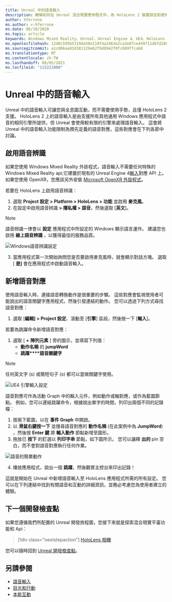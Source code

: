 ```yaml
---
title: Unreal 中的語音輸入
description: 瞭解如何在 Unreal 混合現實應用程式中，為 HoloLens 2 裝置設定和使用語音輸入、語音對應和辨識。
author: hferrone
ms.author: v-hferrone
ms.date: 06/10/2020
ms.topic: article
keywords: Windows Mixed Reality、Unreal、Unreal Engine 4、UE4、HoloLens 2、語音、語音輸入、語音辨識、混合現實、開發、功能、檔、指南、全息全像投影、遊戲開發、混合現實耳機、Windows Mixed Reality 耳機、虛擬實境耳機
ms.openlocfilehash: 12d0c595b5319da50e119f4a2463e2ca3e07ce449f11d6fd266c5f988d180465
ms.sourcegitcommit: a1c086aa83d381129e62f9d8942f0fc889ffcab0
ms.translationtype: MT
ms.contentlocale: zh-TW
ms.lasthandoff: 08/05/2021
ms.locfileid: "115221000"
---
```

# <a name="voice-input-in-unreal"></a>Unreal 中的語音輸入

Unreal 中的語音輸入可讓您與全息圖互動，而不需要使用手勢，且僅 HoloLens 2 支援。 HoloLens 2 上的語音輸入是由支援所有其他通用 Windows 應用程式中語音的相同引擎所提供，但 Unreal 會使用較有限的引擎來處理語音輸入。 這會將 Unreal 中的語音輸入功能限制為預先定義的語音對應，這些對應會在下列各節中討論。 

## <a name="enabling-speech-recognition"></a>啟用語音辨識

如果您使用 Windows Mixed Reality 外掛程式，語音輸入不需要任何特殊的 Windows Mixed Reality api;它建置於現有的 Unreal Engine 4[輸入](https://docs.unrealengine.com/Gameplay/Input/index.html)對應 API 上。 如果您使用 OpenXR，您應該另外安裝 [Microsoft OpenXR 外掛程式](https://github.com/microsoft/Microsoft-OpenXR-Unreal)。 

若要在 HoloLens 上啟用語音辨識：
1. 選取 **Project 設定 > Platform > HoloLens > 功能** 並啟用 **麥克風**。 
2. 在設定中啟用語音辨識 **> 隱私權 > 語音**，然後選取 [**英文**]。

> [!NOTE]
> 語音辨識一律會以 **設定** 應用程式中所設定的 Windows 顯示語言運作。 建議您也啟用 **線上語音辨識** ，以獲得最佳的服務品質。

![Windows語音辨識設定](images/unreal/speech-recognition-settings.png)

3. 當應用程式第一次開始詢問您是否要啟用麥克風時，就會顯示對話方塊。 選取 [ **是]** 會在應用程式中啟動語音輸入。

## <a name="adding-speech-mappings"></a>新增語音對應

使用語音輸入時，連接語音轉換動作是很重要的步驟。 這些對應會監視使用者可能說出的語音關鍵字應用程式，然後引發連結的動作。 您可以透過下列方式尋找語音對應：
1. 選取 [**編輯] > Project 設定**、滾動至 [**引擎**] 區段，然後按一下 [**輸入**]。

若要為跳躍命令新增語音對應：
1. 選取 [ **+** **陣列元素** ] 旁的圖示，並填寫下列值：
    * **動作名稱** 的 **jumpWord**
    * **跳躍****語音關鍵字**

> [!NOTE]
> 任何英文字 (s) 或簡短句子 (s) 都可以當做關鍵字使用。 

![UE4 引擎輸入設定](images/unreal/engine-input.png)

語音對應可作為活動 Graph 中的輸入元件，例如動作或軸對應，或作為藍圖節點。 例如，您可以連結跳躍命令，根據說出單字的時間，列印出兩個不同的記錄檔：

1. 按兩下藍圖，以在 **事件 Graph** 中開啟。
2. 以 **滑鼠右鍵按一下** 並搜尋語音對應的 **動作名稱** (在此案例中為 **JumpWord**) ，然後按 **Enter 鍵** 將 **輸入動作** 節點新增至圖形。
3. 拖放已 **按下** 的釘選以 **列印字串** 節點，如下圖所示。 您可以讓釋 **出的** pin 空白，而不會對語音對應執行任何作業。
 
![語音的簡單動作](images/unreal/voice-input-img-03.png)

4. 播放應用程式，說出一個 **跳躍**，然後觀賞主控台來印出記錄！

這就是開始在 Unreal 中新增語音輸入至 HoloLens 應用程式所需的所有設定。 您可以在下列連結中找到有關語音和互動的詳細資訊，並務必考慮您為使用者建立的體驗。

## <a name="next-development-checkpoint"></a>下一個開發檢查點

如果您遵循我們所配置的 Unreal 開發旅程圖，您接下來就是探索混合現實平臺功能和 Api： 

> [!div class="nextstepaction"]
> [HoloLens 相機](unreal-hololens-camera.md)

您可以隨時回到 [Unreal 開發檢查點](unreal-development-overview.md#2-core-building-blocks)。

## <a name="see-also"></a>另請參閱
* [語音輸入](../../design/voice-input.md)
* [目光和行動](../../design/gaze-and-commit.md)
* [本能互動](../../design/interaction-fundamentals.md)

